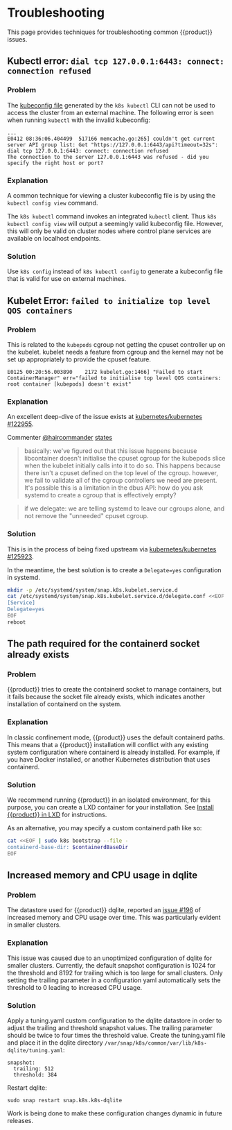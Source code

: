 # Troubleshooting

This page provides techniques for troubleshooting common {{product}}
issues.


## Kubectl error: `dial tcp 127.0.0.1:6443: connect: connection refused`

### Problem

The [kubeconfig file] generated by the `k8s kubectl` CLI can not be used to
access the cluster from an external machine. The following error is seen when
running `kubectl` with the invalid kubeconfig:

```
...
E0412 08:36:06.404499  517166 memcache.go:265] couldn't get current server API group list: Get "https://127.0.0.1:6443/api?timeout=32s": dial tcp 127.0.0.1:6443: connect: connection refused
The connection to the server 127.0.0.1:6443 was refused - did you specify the right host or port?
```

### Explanation

A common technique for viewing a cluster kubeconfig file is by using the
`kubectl config view` command.

The `k8s kubectl` command invokes an integrated `kubectl` client. Thus
`k8s kubectl config view` will output a seemingly valid kubeconfig file.
However, this will only be valid on cluster nodes where control plane services
are available on localhost endpoints.

### Solution

Use `k8s config` instead of `k8s kubectl config` to generate a kubeconfig file
that is valid for use on external machines.


## Kubelet Error: `failed to initialize top level QOS containers`

### Problem


This is related to the `kubepods` cgroup not getting the cpuset controller up on
the kubelet. kubelet needs a feature from cgroup and the kernel may not be set
up appropriately to provide the cpuset feature.

```
E0125 00:20:56.003890    2172 kubelet.go:1466] "Failed to start ContainerManager" err="failed to initialise top level QOS containers: root container [kubepods] doesn't exist"
```

### Explanation

An excellent deep-dive of the issue exists at
[kubernetes/kubernetes #122955][kubernetes-122955].

Commenter [@haircommander][] [states][kubernetes-122955-2020403422]
>  basically: we've figured out that this issue happens because libcontainer
>  doesn't initialise the cpuset cgroup for the kubepods slice when the kubelet
>  initially calls into it to do so. This happens because there isn't a cpuset
>  defined on the top level of the cgroup. however, we fail to validate all of
>  the cgroup controllers we need are present. It's possible this is a
>  limitation in the dbus API: how do you ask systemd to create a cgroup that
>  is effectively empty?

>  if we delegate: we are telling systemd to leave our cgroups alone, and not
>  remove the "unneeded" cpuset cgroup.


### Solution

This is in the process of being fixed upstream via
[kubernetes/kubernetes #125923][kubernetes-125923].

In the meantime, the best solution is to create a `Delegate=yes` configuration
in systemd.

```bash
mkdir -p /etc/systemd/system/snap.k8s.kubelet.service.d
cat /etc/systemd/system/snap.k8s.kubelet.service.d/delegate.conf <<EOF
[Service]
Delegate=yes
EOF
reboot
```

## The path required for the containerd socket already exists

### Problem

{{product}} tries to create the containerd socket to manage containers,
but it fails because the socket file already exists, which indicates another
installation of containerd on the system.

### Explanation

In classic confinement mode, {{product}} uses the default containerd
paths. This means that a {{product}} installation will conflict with
any existing system configuration where containerd is already installed.
For example, if you have Docker installed, or another Kubernetes distribution
that uses containerd.

### Solution

We recommend running {{product}} in an isolated environment, for this purpose,
you can create a LXD container for your installation. See
[Install {{product}} in LXD][lxd-install] for instructions.

As an alternative, you may specify a custom containerd path like so:

```bash
cat <<EOF | sudo k8s bootstrap --file -
containerd-base-dir: $containerdBaseDir
EOF
```

## Increased memory and CPU usage in dqlite

### Problem

The datastore used for {{product}} dqlite, reported an [issue #196] of increased
memory and CPU usage over time. This was particularly evident in smaller
clusters.

### Explanation

This issue was caused due to an unoptimized configuration of dqlite for smaller
clusters. Currently, the default snapshot configuration is 1024 for the
threshold and 8192 for trailing which is too large for small clusters. Only
setting the trailing parameter in a configuration yaml automatically sets the
threshold to 0 leading to increased CPU usage.

### Solution

Apply a tuning.yaml custom configuration to the dqlite datastore in order to
adjust the trailing and threshold snapshot values. The trailing parameter
should be twice to four times the threshold value. Create the tuning.yaml
file and place it in the dqlite directory
`/var/snap/k8s/common/var/lib/k8s-dqlite/tuning.yaml`:

```
snapshot:
  trailing: 512
  threshold: 384
```

Restart dqlite:

```
sudo snap restart snap.k8s.k8s-dqlite
```

Work is being done to make these configuration changes dynamic in future
releases.

<!-- LINKS -->

[lxd-install]: ../howto/install/lxd.md
[kubeconfig file]: https://kubernetes.io/docs/concepts/configuration/organize-cluster-access-kubeconfig/
[kubernetes-122955]: https://github.com/kubernetes/kubernetes/issues/122955
[kubernetes-125923]: https://github.com/kubernetes/kubernetes/pull/125923
[kubernetes-122955-2020403422]: https://github.com/kubernetes/kubernetes/issues/122955#issuecomment-2020403422
[@haircommander]: https://github.com/haircommander
[issue #196]: https://github.com/canonical/k8s-dqlite/issues/196#issuecomment-2621527026
